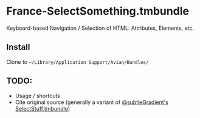 France-SelectSomething.tmbundle
===============================

Keyboard-based Navigation / Selection of HTML: Attributes, Elements, etc.

Install
-------

Clone to `~/Library/Application Support/Avian/Bundles/`

TODO:
-----

* Usage / shortcuts
* Cite original source (generally a variant of [@subtleGradient's](https://github.com/subtleGradient)  [SelectStuff.tmbundle](https://github.com/subtleGradient/SelectStuff.tmbundle))
